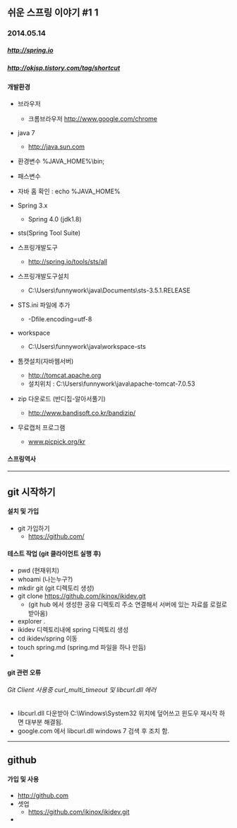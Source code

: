 ## 쉬운 스프링 이야기 #1 1
### 2014.05.14

##### http://spring.io
##### http://okjsp.tistory.com/tag/shortcut 
####  개발환경
 * 브라우저
    * 크롬브라우저  http://www.google.com/chrome
 * java 7
    * http://java.sun.com
 
 * 환경변수 %JAVA_HOME%\bin;
 * 패스변수
 * 자바 홈 확인 : echo %JAVA_HOME%
 * Spring 3.x
    * Spring 4.0 (jdk1.8)
 * sts(Spring Tool Suite)
 * 스프링개발도구
    * http://spring.io/tools/sts/all 
 * 스프링개발도구설치
    * C:\Users\funnywork\java\Documents\sts-3.5.1.RELEASE
 * STS.ini 파일에 추가
    * -Dfile.encoding=utf-8
 * workspace 
    * C:\Users\funnywork\java\workspace-sts 
 * 톰캣설치(자바웹서버)
    * http://tomcat.apache.org
    * 설치위치 : C:\Users\funnywork\java\apache-tomcat-7.0.53
 * zip 다운로드 (반디집-알아서풀기)
    *  http://www.bandisoft.co.kr/bandizip/
 * 무료캡처 프로그램
    * www.picpick.org/kr  
 
#### 스프링역사

- - -

## git 시작하기
#### 설치 및 가입
 * git 가입하기
    *  https://github.com/

#### 테스트 작업 (git 클라이언트 실행 후)
 * pwd (현재위치)
 * whoami (나는누구?)
 * mkdir git  (git 디렉토리 생성)
 * git clone https://github.com/ikinox/ikidev.git 
    * (git hub 에서 생성한 공유 디렉토리 주소 연결해서 서버에 있는 자료를 로컬로 받아옴)
 * explorer . 
 * ikidev 디렉토리내에 spring 디렉토리 생성
 * cd ikidev/spring 이동
 * touch spring.md (spring.md 파일을 하나 만듬)
 * 

#### git 관련 오류
###### Git Client 사용중 curl_multi_timeout 및 libcurl.dll 에러
 * libcurl.dll 다운받아 C:\Windows\System32 위치에 덮어쓰고 윈도우 재시작 하면 대부분 해결됨.
 * google.com 에서 libcurl.dll windows 7 검색 후 조치 함.
 
- - -

## github
#### 가입 및 사용
 * http://github.com
 * 셋업
    * https://github.com/ikinox/ikidev.git 
 * 
  
